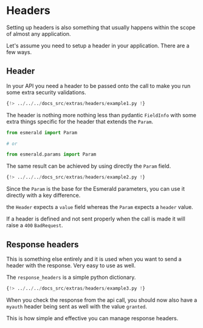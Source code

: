 # Headers

Setting up headers is also something that usually happens within the scope of almost any application.

Let's assume you need to setup a header in your application. There are a few ways.

## Header

In your API you need a header to be passed onto the call to make you run some extra security validations.

```python hl_lines="12-14"
{!> ../../../docs_src/extras/headers/example1.py !}
```

The header is nothing more nothing less than pydantic `FieldInfo` with some extra things specific for the header
that extends the `Param`.

```python
from esmerald import Param

# or

from esmerald.params import Param
```

The same result can be achieved by using directly the `Param` field.

```python hl_lines="12-14"
{!> ../../../docs_src/extras/headers/example2.py !}
```

Since the `Param` is the base for the Esmerald parameters, you can use it directly with a key difference.

the `Header` expects a `value` field whereas the `Param` expects a `header` value.

If a header is defined and not sent properly when the call is made it will raise a `400` `BadRequest`.

## Response headers

This is something else entirely and it is used when you want to send a header with the response. Very easy to use
as well.

The `response_headers` is a simple python dictionary.

```python hl_lines="12"
{!> ../../../docs_src/extras/headers/example3.py !}
```

When you check the response from the api call, you should now also have a `myauth` header being sent as well with the
value `granted`.

This is how simple and effective you can manage response headers.
